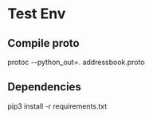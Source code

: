 # Test Env
## Compile proto
protoc --python_out=. addressbook.proto

## Dependencies
pip3 install -r requirements.txt
